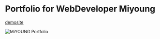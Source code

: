 # Portfolio for WebDeveloper Miyoung

[demosite](https://smy-bs.github.io/portfolio2024/)

![MiYOUNG Portfolio](https://github.com/smy-bs/portfolio2024/assets/54403916/d7c4af32-3660-4804-8582-84215802d814)
